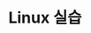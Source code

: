 ---
# preview details
layout: works-single
title: Linux 실습
category: Linux
category_slug: Linux 실습
image: assets/img/blog/blog9.jpg
short_description: Iptables 미니 프로젝트

# full details
#live_preview: https://bslthemes.com
#full_image: assets/img/works/snort.png
info:
  - label: Year
    value: 2025

  - label: Technology
    value: Linux

description1:
  title: 주의사항
  text1: "이곳에는 Linux(실습ppt) 를 올리는 공간입니다"
  button:
    label: 자세히 보기
    url: https://docs.google.com/presentation/d/1LG2bvDyzxjv0Ft161qk7E4-8ktK8qgch/edit?usp=sharing&ouid=111502507419039078397&rtpof=true&sd=true

#gallery:
#  - assets/img/works/file1.png

  #video:
  #poster: assets/img/blog/blog9.jpg
  #id: Gu6z6kIukgg

---